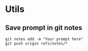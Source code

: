 # Utils 

## Save prompt in git notes 
```shell
git notes add -m "Your prompt here"
git push origin refs/notes/*
```